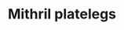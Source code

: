 ---
layout: item
title: Mithril platelegs
item-id: 1071
datatable: true
id: 1071
name: "Mithril platelegs"
monsters:
  - id: 2085
    name: "Ice giant"
    combat_level: 53
    wiki_url: "https://oldschool.runescape.wiki/w/Ice_giant#Level_53"
    drops:
      - quantity: "1"
        noted: false
        rarity: 0.0078125
    image: "https://oldschool.runescape.wiki/images/9/96/Ice_giant.png?20915"
---